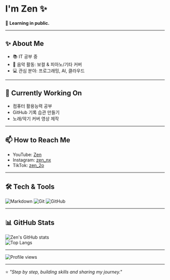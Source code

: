 # I'm Zen ✨

🌙 **Learning in public.**  

---

## ✨ About Me
- 📚 IT 공부 중
- 🎸 음악 활동: 보컬 & 피아노/기타 커버
- 💻 관심 분야: 프로그래밍, AI, 클라우드  

---

## 🔭 Currently Working On
- 컴퓨터 활용능력 공부
- GitHub 기록 습관 만들기
- 노래/악기 커버 영상 제작

---

## 📫 How to Reach Me
- YouTube: [Zen](https://www.youtube.com/@zen_nxv)  
- Instagram: [zen_nx](https://www.instagram.com/zen_nx)  
- TikTok: [zen_2o](https://www.tiktok.com/@zen_2o)  

---

## 🛠 Tech & Tools
![Markdown](https://img.shields.io/badge/-Markdown-000000?logo=markdown&logoColor=white)
![Git](https://img.shields.io/badge/-Git-F05032?logo=git&logoColor=white)
![GitHub](https://img.shields.io/badge/-GitHub-181717?logo=github&logoColor=white)

---

## 📊 GitHub Stats
![Zen's GitHub stats](https://github-readme-stats.vercel.app/api?username=zzen-devv&show_icons=true&theme=radical)  
![Top Langs](https://github-readme-stats.vercel.app/api/top-langs/?username=zzen-devv&layout=compact&theme=radical)  

---

![Profile views](https://komarev.com/ghpvc/?username=zzen-devv&label=Profile%20views&color=0e75b6&style=flat)  

---

⭐️ _"Step by step, building skills and sharing my journey."_  

